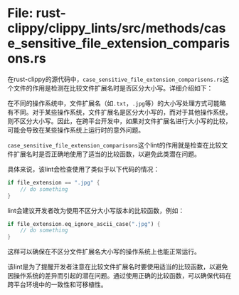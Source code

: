 # File: rust-clippy/clippy_lints/src/methods/case_sensitive_file_extension_comparisons.rs

在rust-clippy的源代码中，`case_sensitive_file_extension_comparisons.rs`这个文件的作用是检测在比较文件扩展名时是否区分大小写。详细介绍如下：

在不同的操作系统中，文件扩展名（如`.txt`，`.jpg`等）的大小写处理方式可能略有不同。对于某些操作系统，文件扩展名是区分大小写的，而对于其他操作系统，则不区分大小写。因此，在跨平台开发中，如果对文件扩展名进行大小写的比较，可能会导致在某些操作系统上运行时的意外问题。

`case_sensitive_file_extension_comparisons`这个lint的作用就是检查在比较文件扩展名时是否正确地使用了适当的比较函数，以避免此类潜在问题。

具体来说，该lint会检查使用了类似于以下代码的情况：

```rust
if file_extension == ".jpg" {
    // do something
}
```

lint会建议开发者改为使用不区分大小写版本的比较函数，例如：

```rust
if file_extension.eq_ignore_ascii_case(".jpg") {
    // do something
}
```

这样可以确保在不区分文件扩展名大小写的操作系统上也能正常运行。

该lint是为了提醒开发者注意在比较文件扩展名时要使用适当的比较函数，以避免因操作系统的差异而引起的潜在问题。通过使用正确的比较函数，可以确保代码在跨平台环境中的一致性和可移植性。

